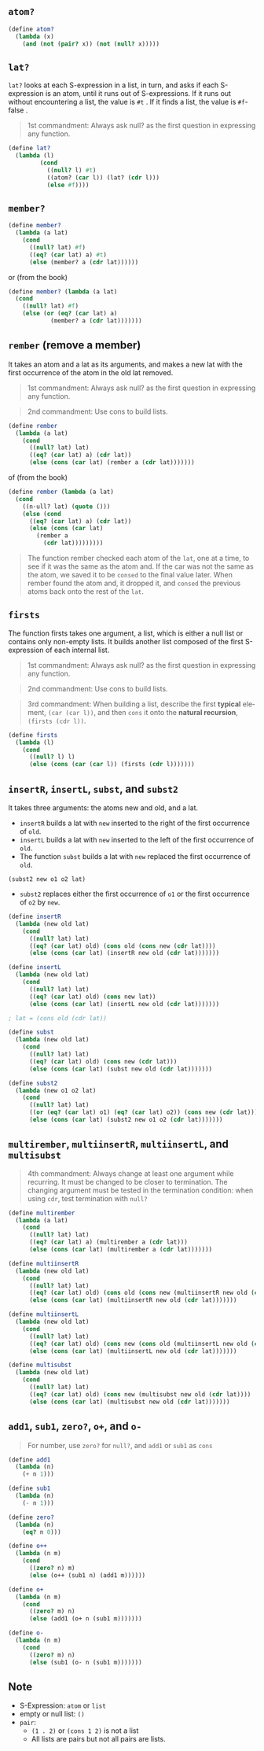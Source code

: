 ## `atom?`

``` scheme
(define atom?
  (lambda (x)
    (and (not (pair? x)) (not (null? x)))))
```

## `lat?`
`lat?` looks at each S-expression in a list, in
turn, and asks if each S-expression is an atom, until it runs out of S-expressions. If it runs out without encountering a list, the value is `#t` . If it finds a list, the value is `#f`-false .

> 1st commandment: Always ask null? as the first question in expressing
any function.

``` scheme
(define lat?
  (lambda (l)
         (cond
           ((null? l) #t)
           ((atom? (car l)) (lat? (cdr l)))
           (else #f))))
```

## `member?`

``` scheme
(define member?
  (lambda (a lat)
    (cond
      ((null? lat) #f)
      ((eq? (car lat) a) #t)
      (else (member? a (cdr lat))))))
```
or (from the book)
``` scheme
(define member? (lambda (a lat)
  (cond
    ((null? lat) #f)
    (else (or (eq? (car lat) a)
            (member? a (cdr lat)))))))
```

## `rember` (remove a member)

It takes an atom and a lat as its arguments, and makes a new lat with the first occurrence of the atom in the old lat removed.

> 1st commandment: Always ask null? as the first question in expressing
any function.

> 2nd commandment: Use cons to build lists.


``` scheme
(define rember
  (lambda (a lat)
    (cond
      ((null? lat) lat)
      ((eq? (car lat) a) (cdr lat))
      (else (cons (car lat) (rember a (cdr lat)))))))
```

of (from the book)
``` scheme
(define rember (lambda (a lat)
  (cond
    ((n·ull? lat) (quote ()))
    (else (cond
      ((eq? (car lat) a) (cdr lat))
      (else (cons (car lat)
        (rember a
          (cdr lat)))))))))
```
> The function rember checked each atom of
the `lat`, one at a time, to see if it was the same as the atom and. If the car was not the same as the atom, we saved it to be `consed` to the final value later. When rember found the atom and, it dropped it, and `consed` the previous atoms back onto the rest of the `lat`.

## `firsts`

The function firsts takes one argument, a
list, which is either a null list or contains only non-empty lists. It builds another list composed of the first S-expression of each internal list.

> 1st commandment: Always ask null? as the first question in expressing
any function.

> 2nd commandment: Use cons to build lists.

> 3rd commandment: When building a list, describe the first **typical** ele­ment, `(car (car l))`, and then `cons` it onto the **natural recursion**, `(firsts (cdr l))`.

``` scheme
(define firsts
  (lambda (l)
    (cond
      ((null? l) l)
      (else (cons (car (car l)) (firsts (cdr l)))))))
```

## `insertR`, `insertL`, `subst`, and `subst2`

It takes three arguments: the atoms new and old, and a lat. 
- `insertR` builds a lat with `new` inserted to the right of the first occurrence of `old`.
- `insertL` builds a lat with `new` inserted to the left of the first occurrence of `old`.
- The function `subst` builds a lat with `new` replaced the first occurrence of `old`.

`(subst2 new o1 o2 lat)`
- `subst2` replaces either the first occurrence of `o1` or the first occurrence of `o2` by `new`.



``` scheme
(define insertR
  (lambda (new old lat)
    (cond
      ((null? lat) lat)
      ((eq? (car lat) old) (cons old (cons new (cdr lat))))
      (else (cons (car lat) (insertR new old (cdr lat)))))))

(define insertL
  (lambda (new old lat)
    (cond
      ((null? lat) lat)
      ((eq? (car lat) old) (cons new lat))
      (else (cons (car lat) (insertL new old (cdr lat)))))))

; lat = (cons old (cdr lat))

(define subst
  (lambda (new old lat)
    (cond
      ((null? lat) lat)
      ((eq? (car lat) old) (cons new (cdr lat)))
      (else (cons (car lat) (subst new old (cdr lat)))))))

(define subst2
  (lambda (new o1 o2 lat)
    (cond
      ((null? lat) lat)
      ((or (eq? (car lat) o1) (eq? (car lat) o2)) (cons new (cdr lat)))
      (else (cons (car lat) (subst2 new o1 o2 (cdr lat)))))))

```

## `multirember`, `multiinsertR`, `multiinsertL`, and `multisubst`

> 4th commandment: Always change at least one argument while recurring. It must be changed to be closer to termination. The changing argument must be tested in the termination condition: when using `cdr`, test termination with `null?`


``` scheme
(define multirember
  (lambda (a lat)
    (cond
      ((null? lat) lat)
      ((eq? (car lat) a) (multirember a (cdr lat)))
      (else (cons (car lat) (multirember a (cdr lat)))))))

(define multiinsertR
  (lambda (new old lat)
    (cond
      ((null? lat) lat)
      ((eq? (car lat) old) (cons old (cons new (multiinsertR new old (cdr lat)))))
      (else (cons (car lat) (multiinsertR new old (cdr lat)))))))

(define multiinsertL
  (lambda (new old lat)
    (cond
      ((null? lat) lat)
      ((eq? (car lat) old) (cons new (cons old (multiinsertL new old (cdr lat)))))
      (else (cons (car lat) (multiinsertL new old (cdr lat)))))))

(define multisubst
  (lambda (new old lat)
    (cond
      ((null? lat) lat)
      ((eq? (car lat) old) (cons new (multisubst new old (cdr lat))))
      (else (cons (car lat) (multisubst new old (cdr lat)))))))
```

## `add1`, `sub1`, `zero?`, `o+`, and `o-`

> For number, use `zero?` for `null?`, and `add1` or `sub1` as `cons`

``` scheme
(define add1
  (lambda (n)
    (+ n 1)))

(define sub1
  (lambda (n)
    (- n 1)))

(define zero?
  (lambda (n)
    (eq? n 0)))

(define o++
  (lambda (n m)
    (cond
      ((zero? n) m)
      (else (o++ (sub1 n) (add1 m))))))

(define o+
  (lambda (n m)
    (cond
      ((zero? m) n)
      (else (add1 (o+ n (sub1 m)))))))

(define o-
  (lambda (n m)
    (cond
      ((zero? m) n)
      (else (sub1 (o- n (sub1 m)))))))
```

## Note
- S-Expression: `atom` or `list`
- empty or null list: `()`
- `pair`: 
  - `(1 . 2)` or `(cons 1 2)` is not a list
  - All lists are pairs but not all pairs are lists. 
